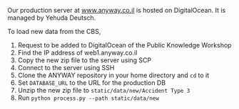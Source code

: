 Our production server at www.anyway.co.il is hosted on DigitalOcean.
It is managed by Yehuda Deutsch.

To load new data from the CBS,

1. Request to be added to DigitalOcean of the Public Knowledge Workshop
2. Find the IP address of web1.anyway.co.il
3. Copy the new zip file to the server using SCP
4. Connect to the server using SSH
5. Clone the ANYWAY repository in your home directory and `cd` to it
6. Set `DATABASE_URL` to the URL for the production DB
7. Unzip the new zip file to `static/data/new/Accident Type 3`
8. Run `python process.py --path static/data/new`
